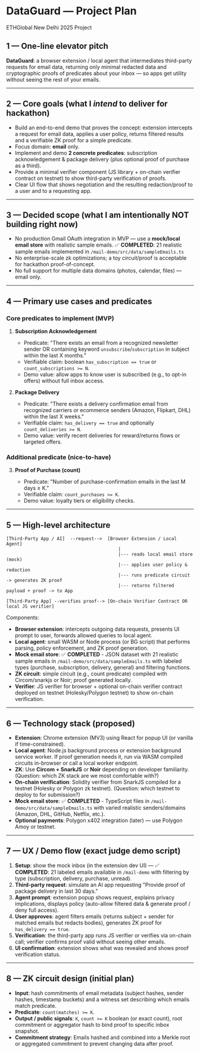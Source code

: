 # DataGuard — Project Plan

ETHGlobal New Delhi 2025 Project

## 1 — One-line elevator pitch

**DataGuard**: a browser extension / local agent that intermediates third-party requests for email data, returning only minimal redacted data and cryptographic proofs of predicates about your inbox — so apps get utility without seeing the rest of your emails.

---

## 2 — Core goals (what I *intend* to deliver for hackathon)

* Build an end-to-end demo that proves the concept: extension intercepts a request for email data, applies a user policy, returns filtered results and a verifiable ZK proof for a simple predicate.
* Focus domain: **email** only.
* Implement and demo **2 concrete predicates**: subscription acknowledgement & package delivery (plus optional proof of purchase as a third).
* Provide a minimal verifier component (JS library + on-chain verifier contract on testnet) to show third-party verification of proofs.
* Clear UI flow that shows negotiation and the resulting redaction/proof to a user and to a requesting app.

---

## 3 — Decided scope (what I am intentionally NOT building right now)

* No production Gmail OAuth integration in MVP — use a **mock/local email store** with realistic sample emails. ✅ **COMPLETED**: 21 realistic sample emails implemented in `/mail-demo/src/data/sampleEmails.ts`
* No enterprise-scale zk optimizations; a toy circuit/proof is acceptable for hackathon proof-of-concept.
* No full support for multiple data domains (photos, calendar, files) — email only.

---

## 4 — Primary use cases and predicates

### Core predicates to implement (MVP)

1. **Subscription Acknowledgement**

   * Predicate: "There exists an email from a recognized newsletter sender OR containing keyword `unsubscribe`/`subscription` in subject within the last X months."
   * Verifiable claim: boolean `has_subscription == true` or `count_subscriptions >= N`.
   * Demo value: allow apps to know user is subscribed (e.g., to opt-in offers) without full inbox access.

2. **Package Delivery**

   * Predicate: "There exists a delivery confirmation email from recognized carriers or ecommerce senders (Amazon, Flipkart, DHL) within the last X weeks."
   * Verifiable claim: `has_delivery == true` and optionally `count_deliveries >= N`.
   * Demo value: verify recent deliveries for reward/returns flows or targeted offers.

### Additional predicate (nice-to-have)

3. **Proof of Purchase (count)**

   * Predicate: "Number of purchase-confirmation emails in the last M days ≥ K."
   * Verifiable claim: `count_purchases >= K`.
   * Demo value: loyalty tiers or eligibility checks.

---

## 5 — High-level architecture

```
[Third-Party App / AI]  --request-->  [Browser Extension / Local Agent]
                                          |
                                          |--- reads local email store (mock)
                                          |--- applies user policy & redaction
                                          |--- runs predicate circuit -> generates ZK proof
                                          |--- returns filtered payload + proof -> to App

[Third-Party App] --verifies proof--> [On-chain Verifier Contract OR local JS verifier]
```

Components:

* **Browser extension**: intercepts outgoing data requests, presents UI prompt to user, forwards allowed queries to local agent.
* **Local agent**: small WASM or Node process (or BG script) that performs parsing, policy enforcement, and ZK proof generation.
* **Mock email store**: ✅ **COMPLETED** - JSON dataset with 21 realistic sample emails in `/mail-demo/src/data/sampleEmails.ts` with labeled types (purchase, subscription, delivery, general) and filtering functions.
* **ZK circuit**: simple circuit (e.g., count predicate) compiled with Circom/snarkjs or Noir; proof generated locally.
* **Verifier**: JS verifier for browser + optional on-chain verifier contract deployed on testnet (Holesky/Polygon testnet) to show on-chain verification.

---

## 6 — Technology stack (proposed)

* **Extension**: Chrome extension (MV3) using React for popup UI (or vanilla if time-constrained).
* **Local agent**: Node.js background process or extension background service worker. If proof generation needs it, run via WASM compiled circuits in-browser or call a local worker endpoint.
* **ZK**: Use **Circom + SnarkJS** or **Noir** depending on developer familiarity. (Question: which ZK stack are we most comfortable with?)
* **On-chain verification**: Solidity verifier from SnarkJS compiled for a testnet (Holesky or Polygon zk testnet). (Question: which testnet to deploy to for submission?)
* **Mock email store**: ✅ **COMPLETED** - TypeScript files in `/mail-demo/src/data/sampleEmails.ts` with varied realistic senders/domains (Amazon, DHL, GitHub, Netflix, etc.).
* **Optional payments**: Polygon x402 integration (later) — use Polygon Amoy or testnet.

---

## 7 — UX / Demo flow (exact judge demo script)

1. **Setup**: show the mock inbox (in the extension dev UI) — ✅ **COMPLETED**: 21 labeled emails available in `/mail-demo` with filtering by type (subscription, delivery, purchase, unread).
2. **Third-party request**: simulate an AI app requesting "Provide proof of package delivery in last 30 days."
3. **Agent prompt**: extension popup shows request, explains privacy implications, displays policy (auto-allow filtered data & generate proof / deny full access).
4. **User approves**: agent filters emails (returns subject + sender for matched emails but redacts bodies), generates ZK proof for `has_delivery == true`.
5. **Verification**: the third-party app runs JS verifier or verifies via on-chain call; verifier confirms proof valid without seeing other emails.
6. **UI confirmation**: extension shows what was revealed and shows proof verification status.

---

## 8 — ZK circuit design (initial plan)

* **Input**: hash commitments of email metadata (subject hashes, sender hashes, timestamp buckets) and a witness set describing which emails match predicate.
* **Predicate**: `count(matches) >= K`.
* **Output / public signals**: `K`, `count >= K` boolean (or exact count), root commitment or aggregator hash to bind proof to specific inbox snapshot.
* **Commitment strategy**: Emails hashed and combined into a Merkle root or aggregated commitment to prevent changing data after proof.
